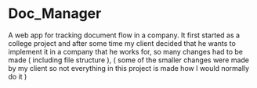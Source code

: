 # Doc_Manager
A web app for tracking document flow in a company.
It first started as a college project and after some time my client decided that he wants to implement it in a company that he works for,
so many changes had to be made ( including file structure ),
( some of the smaller changes were made by my client  so not everything in this project is made how I would normally do it )
